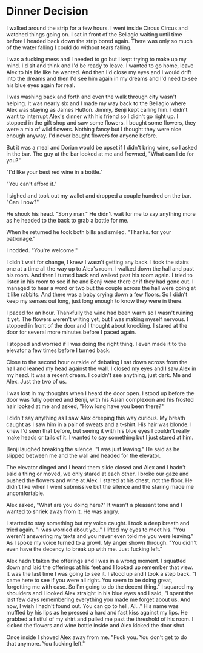 # Dinner Decision
I walked around the strip for a few hours.  I went inside Circus Circus and watched things going on.  I sat in front of the Bellagio waiting until time before I headed back down the strip bored again.  There was only so much of the water falling I could do without tears falling.  

I was a fucking mess and I needed to go but I kept trying to make up my mind.  I'd sit and think and I'd be ready to leave.  I wanted to go home, leave Alex to his life like he wanted.  And then I'd close my eyes and I would drift into the dreams and then I'd see him again in my dreams and I'd need to see his blue eyes again for real.

I was washing back and forth and even the walk through city wasn't helping.  It was nearly six and I made my way back to the Bellagio where Alex was staying as James Hutton.  Jimmy, Benji kept calling him.  I didn't want to interrupt Alex's dinner with his friend so I didn't go right up.  I stopped in the gift shop and saw some flowers.  I bought some flowers, they were a mix of wild flowers.  Nothing fancy but I thought they were nice enough anyway.  I'd never bought flowers for anyone before.  

But it was a meal and Dorian would be upset if I didn't bring wine, so I asked in the bar.  The guy at the bar looked at me and frowned, "What can I do for you?"

"I'd like your best red wine in a bottle."

"You can't afford it."

I sighed and took out my wallet and dropped a couple hundred on the bar.  "Can I now?"

He shook his head.  "Sorry man."  He didn't wait for me to say anything more as he headed to the back to grab a bottle for me.  

When he returned he took both bills and smiled.  "Thanks. for your patronage."

I nodded.  "You're welcome."

I didn't wait for change, I knew I wasn't getting any back.  I took the stairs one at a time all the way up to Alex's room.  I walked down the hall and past his room.  And then I turned back and walked past his room again.  I tried to listen in his room to see if he and Benji were there or if they had gone out.  I managed to hear a word or two but the couple across the hall were going at it like rabbits.  And there was a baby crying down a few floors.  So I didn't keep my senses out long, just long enough to know they were in there.  

I paced for an hour.  Thankfully the wine had been warm so I wasn't ruining it yet.  The flowers weren't wilting yet, but I was making myself nervous.  I stopped in front of the door and I thought about knocking.  I stared at the door for several more minutes before I paced again.  

I stopped and worried if I was doing the right thing.  I even made it to the elevator a few times before I turned back.  

Close to the second hour outside of debating I sat down across from the hall and leaned my head against the wall.  I closed my eyes and I saw Alex in my head.  It was a recent dream.  I couldn't see anything, just dark.  Me and Alex.  Just the two of us.

I was lost in my thoughts when I heard the door open.  I stood up before the door was fully opened and Benji, with his Asian complexion and his frosted hair looked at me and asked, "How long have you been there?"

I didn't say anything as I saw Alex creeping this way curious.  My breath caught as I saw him in a pair of sweats and a t-shirt.  His hair was blonde.  I knew I'd seen that before, but seeing it with his blue eyes I couldn't really make heads or tails of it.  I wanted to say something but I just stared at him.  

Benji laughed breaking the silence.  "I was just leaving."  He said as he slipped between me and the wall and headed for the elevator.  

The elevator dinged and I heard them slide closed and Alex and I hadn't said a thing or moved, we only stared at each other.  I broke our gaze and pushed the flowers and wine at Alex.  I stared at his chest, not the floor.  He didn't like when I went submissive but the silence and the staring made me uncomfortable.

Alex asked, "What are you doing here?"  It wasn't a pleasant tone and I wanted to shriek away from it.  He was angry.

I started to stay something but my voice caught.  I took a deep breath and tried again.  "I was worried about you."  I lifted my eyes to meet his.  "You weren't answering my texts and you never even told me you were leaving."  As I spoke my voice turned to a growl.  My anger shown through.  "You didn't even have the decency to break up with me.  Just fucking left."

Alex hadn't taken the offerings and I was in a wrong moment.  I squatted down and laid the offerings at his feet and I looked up remember that view.  It was the last time I was going to see it.  I stood up and I took a step back.  "I came here to see if you were all right.  You seem to be doing great, forgetting me with ease.  So I'm going to do the decent thing."  I squared my shoulders and I looked Alex straight in his blue eyes and I said, "I spent the last few days remembering everything you made me forget about us.  And now, I wish I hadn't found out.  You can go to hell, Al..."  His name was muffled by his lips as he pressed a hard and fast kiss against my lips.  He grabbed a fistful of my shirt and pulled me past the threshold of his room.  I kicked the flowers and wine bottle inside and Alex kicked the door shut.

Once inside I shoved Alex away from me.  "Fuck you.  You don't get to do that anymore.  You fucking left."


<!--stackedit_data:
eyJoaXN0b3J5IjpbMTU0Mzg0MTA1LDI1NTcyMDgzNSwtNTIxMD
cyNjMzLDE4MjY3MDAwNTEsMTM5MTY2MTEyMiwtMjExNjcxMDY2
OCwtMTI1NjgyMjU3LDEwNTc4ODg2NzUsLTEyNjM0NzUxMyw4OT
MzOTYxNDEsLTIwMTM4NzY3MjcsOTI4ODA2OTIsLTExNTI2MjU5
OTMsLTExNzc3NjEyNzFdfQ==
-->